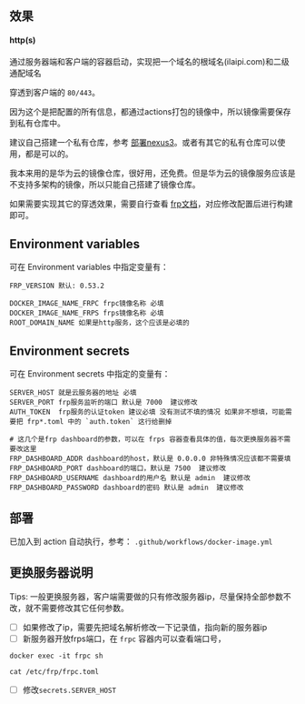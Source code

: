 ## 效果

#### http(s)

通过服务器端和客户端的容器启动，实现把一个域名的根域名(ilaipi.com)和二级通配域名

穿透到客户端的 `80/443`。

因为这个是把配置的所有信息，都通过actions打包的镜像中，所以镜像需要保存到私有仓库中。

建议自己搭建一个私有仓库，参考 [部署nexus3](https://ilaipi.com/archives/768)。或者有其它的私有仓库可以使用，都是可以的。

我本来用的是华为云的镜像仓库，很好用，还免费。但是华为云的镜像服务应该是不支持多架构的镜像，所以只能自己搭建了镜像仓库。

如果需要实现其它的穿透效果，需要自行查看 [frp文档](https://github.com/fatedier/frp)，对应修改配置后进行构建即可。

## Environment variables

可在 Environment variables 中指定变量有：

```
FRP_VERSION 默认: 0.53.2

DOCKER_IMAGE_NAME_FRPC frpc镜像名称 必填
DOCKER_IMAGE_NAME_FRPS frps镜像名称 必填
ROOT_DOMAIN_NAME 如果是http服务，这个应该是必填的
```

## Environment secrets

可在 Environment secrets 中指定的变量有：

```
SERVER_HOST 就是云服务器的地址 必填
SERVER_PORT frp服务监听的端口 默认是 7000  建议修改
AUTH_TOKEN  frp服务的认证token 建议必填 没有测试不填的情况 如果非不想填，可能需要把 frp*.toml 中的 `auth.token` 这行给删掉

# 这几个是frp dashboard的参数，可以在 frps 容器查看具体的值，每次更换服务器不需要改这里
FRP_DASHBOARD_ADDR dashboard的host，默认是 0.0.0.0 非特殊情况应该都不需要填
FRP_DASHBOARD_PORT dashboard的端口，默认是 7500  建议修改
FRP_DASHBOARD_USERNAME dashboard的用户名 默认是 admin  建议修改
FRP_DASHBOARD_PASSWORD dashboard的密码 默认是 admin  建议修改
```

## 部署

已加入到 action 自动执行，参考： `.github/workflows/docker-image.yml`


## 更换服务器说明

Tips: 一般更换服务器，客户端需要做的只有修改服务器ip，尽量保持全部参数不改，就不需要修改其它任何参数。

- [ ] 如果修改了ip，需要先把域名解析修改一下记录值，指向新的服务器ip
- [ ] 新服务器开放frps端口，在 `frpc` 容器内可以查看端口号，

```
docker exec -it frpc sh

cat /etc/frp/frpc.toml
```

- [ ] 修改`secrets.SERVER_HOST`
